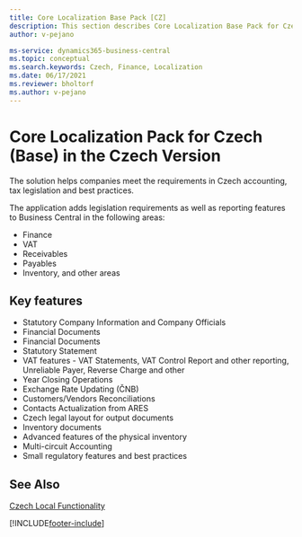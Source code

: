 ```yaml
---
title: Core Localization Base Pack [CZ]
description: This section describes Core Localization Base Pack for Czech extension that helps companies meet their requirements.
author: v-pejano

ms-service: dynamics365-business-central
ms.topic: conceptual
ms.search.keywords: Czech, Finance, Localization
ms.date: 06/17/2021
ms.reviewer: bholtorf
ms.author: v-pejano
---
```


# Core Localization Pack for Czech (Base) in the Czech Version

The solution helps companies meet the requirements in Czech accounting, tax legislation and best practices.  

The application adds legislation requirements as well as reporting features to Business Central in the following areas:

- Finance  
- VAT  
- Receivables  
- Payables  
- Inventory, and other areas

## Key features

- Statutory Company Information and Company Officials  
- Financial Documents  
- Financial Documents  
- Statutory Statement 
- VAT features - VAT Statements, VAT Control Report and other reporting, Unreliable Payer, Reverse Charge and other
- Year Closing Operations
- Exchange Rate Updating (ČNB)
- Customers/Vendors Reconciliations
- Contacts Actualization from ARES
- Czech legal layout for output documents
- Inventory documents
- Advanced features of the physical inventory
- Multi-circuit Accounting
- Small regulatory features and best practices

## See Also  

[Czech Local Functionality](czech-local-functionality.md)  


[!INCLUDE[footer-include](../../includes/footer-banner.md)]